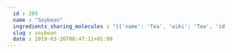 ```yaml
---
  id : 289
  name : "Soybean"
  ingredients_sharing_molecules : "[{'name': 'Tea', 'wiki': 'Tea', 'id': 310, 'category': 'Plant', 'common_molecules': [89594, 5280443, 5280598, 637564, 246728, 5367719, 6054, 8908, 6998, 527, 9064, 8094, 638278, 1031, 19602, 6072, 637775, 5363388, 644104, 14079, 650, 8103, 13144, 1049, 4788, 26447, 8129, 61020, 247, 26334, 8452, 5283345, 853433, 6560, 638011, 1889, 5283324, 15394, 5280445, 11747, 637566, 5321950, 240, 33931, 7462, 22386, 5365811, 8130, 798, 6569, 5281168, 441005, 7284, 7302, 5315892, 10976, 6561, 10430, 996, 637542, 62092, 8051, 7002, 62453, 27457, 7976, 107971, 5284639, 10448, 1068, 338, 7288, 8723, 11552, 79803, 1110, 6050, 441484, 6654, 5280804, 6986, 460, 5318042, 36225, 31260, 2345, 5280863, 784, 8857, 11527, 439341, 26808, 7150, 31252, 5366074, 5280343, 1549026, 126, 7654, 7847, 445070, 1549018, 768, 12097, 7361, 323, 8158, 1183, 9862, 5281553, 5281708, 637511, 8914, 22201, 8175, 18554, 5283349, 25915, 6202, 5284503, 802, 957, 72, 61503, 643941, 18827, 332, 999, 439246, 244, 8768, 26331, 7362, 8892, 13187, 7710, 439263, 1130, 12587, 454, 6251, 12020, 878, 5283321, 444539, 5281, 31276, 6433214, 8063, 14896, 18635, 7858, 7501, 14296, 20083, 10393, 8500, 5280511, 11509, 180, 7938, 8093, 6184, 643779, 107, 439533, 11128, 31289, 998]}, {'name': 'Cocoa', 'wiki': 'Theobroma_cacao', 'id': 283, 'category': 'Seed', 'common_molecules': [89594, 5280443, 5280598, 12232, 5367719, 6054, 985, 7284, 527, 9064, 8094, 638278, 1031, 19602, 6584, 8468, 637775, 5363388, 644104, 637758, 14079, 650, 8103, 13144, 1049, 4788, 26447, 8129, 61020, 247, 26334, 8452, 5315892, 853433, 6072, 6560, 638011, 1889, 15394, 5280445, 11747, 637566, 240, 33931, 22386, 5365811, 8130, 798, 6569, 441005, 7847, 10976, 5366038, 6561, 7895, 10430, 996, 637542, 441484, 8051, 7002, 27457, 7976, 107971, 5284639, 10448, 31276, 338, 7288, 8723, 11732, 6429333, 11552, 79803, 1110, 6050, 5280804, 6986, 460, 5318042, 3776, 36225, 31260, 2345, 5280863, 784, 8857, 12178, 439341, 26808, 7150, 31252, 5280343, 1549026, 126, 7654, 8082, 679, 445070, 768, 7361, 323, 8158, 1183, 7915, 9862, 5281708, 637511, 22201, 8175, 18554, 6184, 25915, 8369, 5284503, 802, 957, 72, 61503, 643941, 18827, 6436017, 999, 439246, 244, 8768, 26331, 7362, 8892, 13187, 7710, 439263, 12587, 454, 135, 6251, 878, 1032, 444539, 18635, 7858, 7501, 14296, 10393, 8500, 5280511, 11509, 180, 7938, 8093, 31272, 643779, 107, 439533, 11128, 998]}, {'name': 'Rice', 'wiki': 'Rice', 'id': 55, 'category': 'Cereal', 'common_molecules': [89594, 5280443, 5280598, 637564, 12232, 5367719, 6054, 7284, 527, 8094, 638278, 1031, 19602, 6072, 8468, 637775, 246728, 5363388, 644104, 5280511, 650, 768, 8103, 13144, 1049, 4788, 26447, 8129, 61020, 247, 8452, 5315892, 853433, 638011, 1889, 5283324, 15394, 5280445, 126, 240, 33931, 5365811, 5283316, 8130, 798, 6569, 5281168, 441005, 6561, 7895, 10430, 996, 637542, 441484, 8051, 7002, 62453, 12097, 7976, 107971, 5284639, 10448, 1068, 338, 7288, 8723, 6429333, 11552, 79803, 1110, 6050, 6654, 6986, 5283339, 460, 5318042, 36225, 31260, 2345, 5280863, 784, 8857, 402, 439341, 444212, 7150, 5280343, 1549026, 637566, 5283335, 7654, 7847, 445070, 26808, 5363229, 323, 8158, 1183, 9862, 5281708, 637511, 8914, 22201, 8175, 6184, 6202, 5284503, 802, 957, 72, 61503, 643941, 18827, 6436017, 332, 999, 439246, 244, 8768, 26331, 7362, 8892, 13187, 7710, 439263, 1130, 12587, 454, 6251, 878, 1032, 444539, 5281, 8063, 14896, 18635, 7858, 7501, 14296, 10393, 8500, 11509, 180, 61303, 8093, 9256, 643779, 107, 439533, 11128, 31289, 998]}, {'name': 'Tomato', 'wiki': 'Tomato', 'id': 364, 'category': 'Vegetable Fruit', 'common_molecules': [89594, 5280443, 6998, 637564, 12232, 5367719, 6054, 985, 5280598, 527, 9064, 8094, 638278, 61346, 1031, 19602, 6584, 8468, 637775, 5363388, 644104, 5280511, 650, 8103, 13144, 4788, 26447, 61020, 247, 8452, 5283345, 8007, 853433, 6072, 6560, 638011, 1889, 5283324, 15394, 5280445, 11747, 637566, 240, 33931, 5365811, 5283316, 8130, 798, 6569, 5281168, 441005, 7284, 7302, 7847, 5315892, 6561, 7895, 996, 637542, 441484, 62453, 12097, 107971, 5284639, 10448, 1068, 338, 7288, 8723, 11552, 79803, 1110, 6050, 6654, 6986, 5283339, 460, 5318042, 3776, 31260, 2345, 5280863, 784, 8857, 402, 439341, 444212, 7150, 5366074, 5280343, 1549026, 126, 5283335, 7654, 679, 445070, 768, 323, 8158, 1183, 9862, 5281708, 637511, 8175, 18554, 5283349, 6202, 5284503, 802, 957, 72, 61503, 643941, 18827, 332, 999, 439246, 244, 8768, 60983, 7362, 13187, 7710, 439263, 1130, 12587, 454, 6251, 12020, 878, 5283321, 1032, 444539, 5281, 31276, 8063, 14896, 18635, 7858, 10393, 8500, 11509, 180, 7938, 6184, 643779, 107, 439533, 11128, 31289, 998]}, {'name': 'Potato', 'wiki': 'Potato', 'id': 373, 'category': 'Vegetable Tuber', 'common_molecules': [89594, 5280443, 6998, 12232, 5367719, 6054, 985, 5280598, 527, 9064, 8094, 638278, 61346, 19602, 6072, 637775, 5363388, 644104, 14079, 650, 8103, 13144, 1049, 4788, 26447, 8129, 61020, 247, 26334, 8452, 5283345, 853433, 638011, 1889, 15394, 5280445, 11747, 637566, 5321950, 240, 33931, 228583, 5365811, 8130, 798, 6569, 441005, 7284, 7302, 5315892, 10976, 6561, 10430, 996, 637542, 441484, 8051, 27457, 7976, 107971, 5284639, 10448, 1068, 338, 7288, 8723, 11552, 79803, 1110, 6050, 6654, 5280804, 6986, 5318042, 36225, 31260, 2345, 5280863, 784, 8857, 11527, 402, 439341, 26808, 7150, 31252, 5280343, 1549026, 126, 7654, 7847, 445070, 768, 12097, 7361, 5363229, 323, 8158, 1183, 9862, 5281708, 637511, 8914, 22201, 8175, 5283349, 25915, 6202, 5284503, 802, 957, 72, 61503, 643941, 18827, 999, 439246, 244, 8768, 26331, 7362, 8892, 13187, 439263, 1130, 12587, 454, 6251, 12020, 878, 5283321, 444539, 8063, 14896, 18635, 7858, 14296, 10393, 8500, 5280511, 11509, 180, 7938, 6184, 643779, 107, 439533, 11128, 31289, 998]}]"
  slug : soybean
  date : 2019-03-26T08:47:11+01:00
---
```



